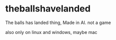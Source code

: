 # theballshavelanded
The balls has landed thing, Made in AI. not a game

also only on linux and windows, maybe mac
